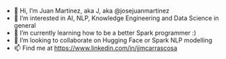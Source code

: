 - 👋 Hi, I’m Juan Martinez, aka J, aka @josejuanmartinez
- 👀 I’m interested in AI, NLP, Knowledge Engineering and Data Science in general
- 🌱 I’m currently learning how to be a better Spark programmer :)
- 💞️ I’m looking to collaborate on Hugging Face or Spark NLP modelling
- 📫 Find me at https://www.linkedin.com/in/jjmcarrascosa

<!---
josejuanmartinez/josejuanmartinez is a ✨ special ✨ repository because its `README.md` (this file) appears on your GitHub profile.
You can click the Preview link to take a look at your changes.
--->
